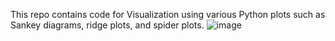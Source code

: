 This repo contains code for Visualization using various Python plots such as Sankey diagrams,
ridge plots, and spider plots.
![image](https://github.com/theomitsa/visualiz/assets/48882312/65faf804-5626-4240-a91c-077ee2cb5268)

